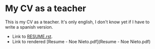 # My CV as a teacher

This is my CV as a teacher. It's only english, I don't know yet if I have to write a spanish version.

* Link to [RESUME.rst](RESUME.rst).
* Link to rendered [Resume - Noe Nieto.pdf](Resume - Noe Nieto.pdf) 
